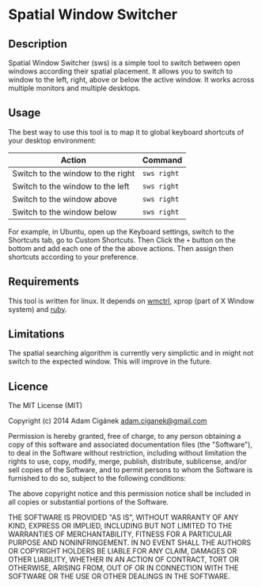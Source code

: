 Spatial Window Switcher
=======================

Description
-----------

Spatial Window Switcher (sws) is a simple tool to switch between open windows
according their spatial placement. It allows you to switch to window to the
left, right, above or below the active window. It works across multiple monitors
and multiple desktops.

Usage
-----

The best way to use this tool is to map it to global keyboard shortcuts of your
desktop environment:

| Action                            | Command     |
|-----------------------------------|-------------|
| Switch to the window to the right | `sws right` |
| Switch to the window to the left  | `sws right` |
| Switch to the window above        | `sws right` |
| Switch to the window below        | `sws right` |

For example, in Ubuntu, open up the Keyboard settings, switch to the Shortcuts
tab, go to Custom Shortcuts. Then Click the `+` button on the bottom and add
each one of the the above actions. Then assign then shortcuts according to your
preference.

Requirements
------------

This tool is written for linux. It depends on [wmctrl](http://tomas.styblo.name/wmctrl/),
xprop (part of X Window system) and [ruby](https://www.ruby-lang.org/en/).

Limitations
-----------

The spatial searching algorithm is currently very simplictic and in might not
switch to the expected window. This will improve in the future.

Licence
-------

The MIT License (MIT)

Copyright (c) 2014 Adam Cigánek <adam.ciganek@gmail.com>

Permission is hereby granted, free of charge, to any person obtaining a copy
of this software and associated documentation files (the "Software"), to deal
in the Software without restriction, including without limitation the rights
to use, copy, modify, merge, publish, distribute, sublicense, and/or sell
copies of the Software, and to permit persons to whom the Software is
furnished to do so, subject to the following conditions:

The above copyright notice and this permission notice shall be included in
all copies or substantial portions of the Software.

THE SOFTWARE IS PROVIDED "AS IS", WITHOUT WARRANTY OF ANY KIND, EXPRESS OR
IMPLIED, INCLUDING BUT NOT LIMITED TO THE WARRANTIES OF MERCHANTABILITY,
FITNESS FOR A PARTICULAR PURPOSE AND NONINFRINGEMENT. IN NO EVENT SHALL THE
AUTHORS OR COPYRIGHT HOLDERS BE LIABLE FOR ANY CLAIM, DAMAGES OR OTHER
LIABILITY, WHETHER IN AN ACTION OF CONTRACT, TORT OR OTHERWISE, ARISING FROM,
OUT OF OR IN CONNECTION WITH THE SOFTWARE OR THE USE OR OTHER DEALINGS IN
THE SOFTWARE.